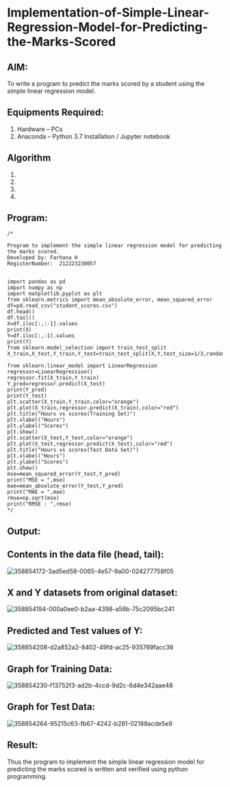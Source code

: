 # Implementation-of-Simple-Linear-Regression-Model-for-Predicting-the-Marks-Scored

## AIM:
To write a program to predict the marks scored by a student using the simple linear regression model.

## Equipments Required:
1. Hardware – PCs
2. Anaconda – Python 3.7 Installation / Jupyter notebook

## Algorithm
1. 
2. 
3. 
4. 

## Program:
```
/*

Program to implement the simple linear regression model for predicting the marks scored.
Developed by: Farhana H
RegisterNumber:  212223230057


import pandas as pd
import numpy as np
import matplotlib.pyplot as plt
from sklearn.metrics import mean_absolute_error, mean_squared_error
df=pd.read_csv("student_scores.csv")
df.head()
df.tail()
X=df.iloc[:,:-1].values
print(X)
Y=df.iloc[:,-1].values
print(Y)
from sklearn.model_selection import train_test_split
X_train,X_test,Y_train,Y_test=train_test_split(X,Y,test_size=1/3,random_state=0)

from sklearn.linear_model import LinearRegression
regressor=LinearRegression()
regressor.fit(X_train,Y_train)
Y_pred=regressor.predict(X_test)
print(Y_pred)
print(Y_test)
plt.scatter(X_train,Y_train,color="orange")
plt.plot(X_train,regressor.predict(X_train),color="red")
plt.title("Hours vs scores(Training Set)")
plt.xlabel("Hours")
plt.ylabel("Scores")
plt.show()
plt.scatter(X_test,Y_test,color="orange")
plt.plot(X_test,regressor.predict(X_test),color="red")
plt.title("Hours vs scores(Test Data Set)")
plt.xlabel("Hours")
plt.ylabel("Scores")
plt.show()
mse=mean_squared_error(Y_test,Y_pred)
print("MSE = ",mse)
mae=mean_absolute_error(Y_test,Y_pred)
print("MAE = ",mae)
rmse=np.sqrt(mse)
print("RMSE : ",rmse) 
*/
```

## Output:
## Contents in the data file (head, tail):
![358854172-3ad5ed58-0065-4e57-9a00-024277758f05](https://github.com/user-attachments/assets/4b5d0b04-73b7-405d-8802-98874e368f01)
## X and Y datasets from original dataset:
![358854194-000a0ee0-b2aa-4398-a56b-75c2095bc241](https://github.com/user-attachments/assets/36491569-71fc-436e-82eb-6769799fbf48)
## Predicted and Test values of Y:
![358854208-d2a852a2-8402-49fd-ac25-935769facc36](https://github.com/user-attachments/assets/5e2191dd-800d-4674-98f6-c1ac553f6bc7)
## Graph for Training Data:
![358854230-f13752f3-ad2b-4ccd-9d2c-6d4e342aae48](https://github.com/user-attachments/assets/f9a59243-d7f3-43ec-98b1-71e45947a928)
## Graph for Test Data:
![358854264-95215c63-fb67-4242-b281-02188acde5e9](https://github.com/user-attachments/assets/7f870661-7dca-4098-a646-4eefa380b196)


## Result:
Thus the program to implement the simple linear regression model for predicting the marks scored is written and verified using python programming.
